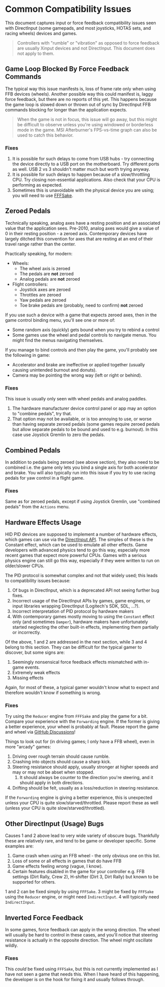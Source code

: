 # Common Compatibility Issues

This document captures input or force feedback compatibility issues
seen with DirectInput (some gamepads, and most joysticks, HOTAS sets, and
racing wheels) devices and games.

> Controllers with "rumble" or "vibration" as opposed to force feedback are
usually Xinput devices and not DirectInput. This document does not apply to
them.

## Game Loop Blocked By Force Feedback Commands

The typical way this issue manifests is, loss of frame rate only when
using FFB devices (wheels). Another possible way this could manifest is,
laggy force feedback, but there are no reports of this yet. This happens
because the game loop is slowed down or thrown out of sync by DirectInput
FFB commands blocking for longer than the application expects.

> When the game is not in focus, this issue will go away, but this might
be difficult to observe unless you're using windowed or borderless mode in
the game. MSI Afterburner's FPS-vs-time graph can also be used to catch this
behavior.

### Fixes

1.  It is possible for such delays to come from USB hubs - try connecting
    the device directly to a USB port on the motherboard. Try different
    ports as well. USB 2 vs 3 shouldn't matter much but worth trying anyway.
2.  It is possible for such delays to happen because of a slow/throttling CPU.
    Try closing non-essential applications. Also check that your CPU is
    performing as expected.
3.  Sometimes this is unavoidable with the physical device you are using;
    you will need to use [FFFSake](../fffsake/index.md).

## Zeroed Pedals

Technically speaking, analog axes have a resting position and an associated value
that the application sees. Pre-2010, analog axes would give a value of 0 in their
resting position - a zeroed axis. Contemporary devices have largely ditched this
convention for axes that are resting at an end of their travel range rather than
the center.

Practically speaking, for modern:

*   Wheels:
    *   The wheel axis is zeroed
    *   The pedals are **not** zeroed
    *   Analog pedals are **not** zeroed
*   Flight controllers:
    *   Joystick axes are zeroed
    *   Throttles are zeroed
    *   Yaw pedals are zeroed
    *   Toe brake pedals are (probably, need to confirm) **not** zeroed

If you use such a device with a game that expects zeroed axes, then in the game
control binding menu, you'll see one or more of:

*   Some random axis (quickly) gets bound when you try to rebind a control
*   Some games use the wheel and pedal controls to navigate menus. You might
    find the menus navigating themselves.

If you manage to bind controls and then play the game, you'll probably see
the following in game:

*   Accelerator and brake are ineffective or applied together (usually causing
    unintended burnout and donuts).
*   Camera may be pointing the wrong way (left or right or behind).

### Fixes

This issue is usually only seen with wheel pedals and analog paddles.

1.  The hardware manufacturer device control panel or app may an option to
    "combine pedals", try that.
2.  That option may not be available, or is too annoying to use, or worse
    than having separate zeroed pedals (some games require zeroed pedals but
    allow separate pedals to be bound and used to e.g. burnout). In this case
    use Joystick Gremlin to zero the pedals.

## Combined Pedals

In addition to pedals being zeroed (see above section), they also need to be
combined i.e. the game only lets you bind a single axis for both accelerator
and brake. You will also typically run into this issue if you try to use racing
pedals for yaw control in a flight game.

### Fixes

Same as for zeroed pedals, except if using Joystick Gremlin, use
"combined pedals" from the `Actions` menu.

## Hardware Effects Usage

HID PID devices are supposed to implement a number of hardware effects, which
games can use via the
[DirectInput API](https://learn.microsoft.com/en-us/previous-versions/windows/desktop/ee417541(v=vs.85)). The simples of these is the Constant effect, which can be used to
emulate all other effects. Game developers with advanced physics tend to go
this way, especially more recent games that expect more powerful CPUs. Games
with a serious physics engine can still go this way, especially if they were
written to run on older/slower CPUs.

The PID protocol is somewhat complex and not that widely used; this leads to
compatibility issues because:

1.  Of bugs in DirectInput, which is a deprecated API not seeing further
    bug fixes.
2.  Incorrect usage of the DirectInput APIs by games, game engines, or
    input libraries wrapping DirectInput (Logitech's SDK, SDL, ...?).
3.  Incorrect interpretation of PID protocol by hardware makers
4.  With contemporary games mostly moving to using the `Constant` effect only
    (and sometimes `Damper`), hardware makers have unfortunately started
    neglecting the other built-in effects, implementing them partially or
    incorrectly.

Of the above, 1 and 2 are addressed in the next section, while 3 and 4 belong
to this section. They can be difficult for the typical gamer to discover, but
some signs are:

1.  Seemingly nonsensical force feedback effects mismatched with in-game events.
2.  Extremely weak effects
3.  Missing effects

Again, for most of these, a typical gamer wouldn't know what to expect and
therefore wouldn't know if something is wrong.

### Fixes

Try using the `Reducer` engine from `FFFSake` and play the game for a bit. Compare
your experience with the `Forwarding` engine. If the former is giving a better
experience, your wheel is probably at fault. Please report the game and wheel via
[GitHub Discussions](https://github.com/code-monet/sim-gamer-kit/discussions)!

Things to look out for (in driving games; I only have a FFB wheel), even in more
"arcady" games:

1.  Driving over rough terrain should cause rumble.
2.  Crashing into objects should cause a sharp kick.
3.  Steering resistance should apply, usually stronger at higher speeds and may or
    may not be abset when stopped.
    1.  It should always be counter to the direction you're steering, and it should
        apply in both directions.
4.  Drifting should be felt, usually as a loss/reduction in steering resistance.

If the `Forwarding` engine is giving a better experience, this is unexpected unless
your CPU is quite slow/starved/throttled. Please report these as well (unless
your CPU is quite slow/starved/throttled).

## Other DirectInput (Usage) Bugs

Causes 1 and 2 above lead to very wide variety of obscure bugs. Thankfully these are
relatively rare, and tend to be game or developer specific. Some examples are:

1.  Game crash when using an FFB wheel - the only obvious one on this list.
2.  Loss of some or all effects in games that do have FFB
3.  Game effects feeling _wrong_ (vague, I know).
4.  Certain features disabled in the game for your controller e.g. FFB settings
    (Dirt Rally, Crew 2), H-shifter (Dirt 3, Dirt Rally) but known to be supported
    for others.

1 and 2 can be fixed simply by using `FFFSake`. 3 might be fixed by `FFFSake`
using the `Reducer` engine, or might need `IndirectInput`. 4 will typically need
`IndirectInput`.

## Inverted Force Feedback

In some games, force feedback can apply in the wrong direction. The wheel will usually
be hard to control in these cases, and you'll notice that steering resistance is
actually in the opposite direction. The wheel might oscillate wildly.

### Fixes

This *could* be fixed using `FFFSake`, but this is not currently implemented as I have
not seen a game that needs this. When I have heard of this happening, the developer is
on the hook for fixing it and usually follows through.
